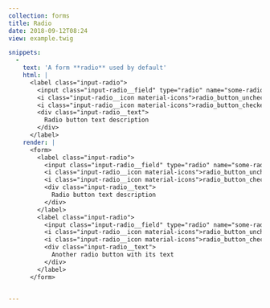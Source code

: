 ```yaml
---
collection: forms
title: Radio
date: 2018-09-12T08:24
view: example.twig

snippets:
  -
    text: 'A form **radio** used by default'
    html: |
      <label class="input-radio">
        <input class="input-radio__field" type="radio" name="some-radio-name" value="1">
        <i class="input-radio__icon material-icons">radio_button_unchecked</i>
        <i class="input-radio__icon material-icons">radio_button_checked</i>
        <div class="input-radio__text">
          Radio button text description
        </div>
      </label>
    render: |
      <form>
        <label class="input-radio">
          <input class="input-radio__field" type="radio" name="some-radio-name" value="1">
          <i class="input-radio__icon material-icons">radio_button_unchecked</i>
          <i class="input-radio__icon material-icons">radio_button_checked</i>
          <div class="input-radio__text">
            Radio button text description
          </div>
        </label>
        <label class="input-radio">
          <input class="input-radio__field" type="radio" name="some-radio-name" value="2">
          <i class="input-radio__icon material-icons">radio_button_unchecked</i>
          <i class="input-radio__icon material-icons">radio_button_checked</i>
          <div class="input-radio__text">
            Another radio button with its text
          </div>
        </label>
      </form>


---
```

